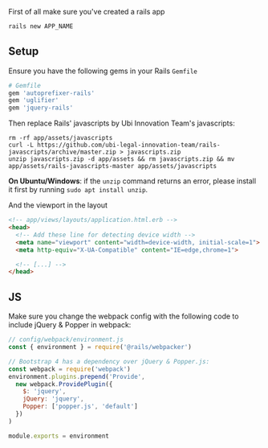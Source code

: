 First of all make sure you've created a rails app

```bash
rails new APP_NAME
```

## Setup

Ensure you have the following gems in your Rails `Gemfile`

```ruby
# Gemfile
gem 'autoprefixer-rails'
gem 'uglifier'
gem 'jquery-rails'
```

Then replace Rails' javascripts by Ubi Innovation Team's javascripts:

```
rm -rf app/assets/javascripts
curl -L https://github.com/ubi-legal-innovation-team/rails-javascripts/archive/master.zip > javascripts.zip
unzip javascripts.zip -d app/assets && rm javascripts.zip && mv app/assets/rails-javascripts-master app/assets/javascripts
```


**On Ubuntu/Windows**: if the `unzip` command returns an error, please install it first by running `sudo apt install unzip`.

And the viewport in the layout

```html
<!-- app/views/layouts/application.html.erb -->
<head>
  <!-- Add these line for detecting device width -->
  <meta name="viewport" content="width=device-width, initial-scale=1">
  <meta http-equiv="X-UA-Compatible" content="IE=edge,chrome=1">

  <!-- [...] -->
</head>
```

## JS

Make sure you change the webpack config with the following code to include jQuery & Popper in webpack:

```js
// config/webpack/environment.js
const { environment } = require('@rails/webpacker')

// Bootstrap 4 has a dependency over jQuery & Popper.js:
const webpack = require('webpack')
environment.plugins.prepend('Provide',
  new webpack.ProvidePlugin({
    $: 'jquery',
    jQuery: 'jquery',
    Popper: ['popper.js', 'default']
  })
)

module.exports = environment
```
